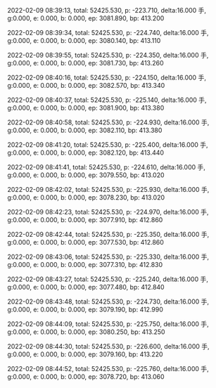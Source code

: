 2022-02-09 08:39:13, total: 52425.530, p: -223.710, delta:16.000 手, g:0.000, e: 0.000, b: 0.000, ep: 3081.890, bp: 413.200

2022-02-09 08:39:34, total: 52425.530, p: -224.740, delta:16.000 手, g:0.000, e: 0.000, b: 0.000, ep: 3080.140, bp: 413.110

2022-02-09 08:39:55, total: 52425.530, p: -224.350, delta:16.000 手, g:0.000, e: 0.000, b: 0.000, ep: 3081.730, bp: 413.260

2022-02-09 08:40:16, total: 52425.530, p: -224.150, delta:16.000 手, g:0.000, e: 0.000, b: 0.000, ep: 3082.570, bp: 413.340

2022-02-09 08:40:37, total: 52425.530, p: -225.140, delta:16.000 手, g:0.000, e: 0.000, b: 0.000, ep: 3081.900, bp: 413.380

2022-02-09 08:40:58, total: 52425.530, p: -224.930, delta:16.000 手, g:0.000, e: 0.000, b: 0.000, ep: 3082.110, bp: 413.380

2022-02-09 08:41:20, total: 52425.530, p: -225.400, delta:16.000 手, g:0.000, e: 0.000, b: 0.000, ep: 3082.120, bp: 413.440

2022-02-09 08:41:41, total: 52425.530, p: -224.610, delta:16.000 手, g:0.000, e: 0.000, b: 0.000, ep: 3079.550, bp: 413.020

2022-02-09 08:42:02, total: 52425.530, p: -225.930, delta:16.000 手, g:0.000, e: 0.000, b: 0.000, ep: 3078.230, bp: 413.020

2022-02-09 08:42:23, total: 52425.530, p: -224.970, delta:16.000 手, g:0.000, e: 0.000, b: 0.000, ep: 3077.910, bp: 412.860

2022-02-09 08:42:44, total: 52425.530, p: -225.350, delta:16.000 手, g:0.000, e: 0.000, b: 0.000, ep: 3077.530, bp: 412.860

2022-02-09 08:43:06, total: 52425.530, p: -225.330, delta:16.000 手, g:0.000, e: 0.000, b: 0.000, ep: 3077.310, bp: 412.830

2022-02-09 08:43:27, total: 52425.530, p: -225.240, delta:16.000 手, g:0.000, e: 0.000, b: 0.000, ep: 3077.480, bp: 412.840

2022-02-09 08:43:48, total: 52425.530, p: -224.730, delta:16.000 手, g:0.000, e: 0.000, b: 0.000, ep: 3079.190, bp: 412.990

2022-02-09 08:44:09, total: 52425.530, p: -225.750, delta:16.000 手, g:0.000, e: 0.000, b: 0.000, ep: 3080.250, bp: 413.250

2022-02-09 08:44:30, total: 52425.530, p: -226.600, delta:16.000 手, g:0.000, e: 0.000, b: 0.000, ep: 3079.160, bp: 413.220

2022-02-09 08:44:52, total: 52425.530, p: -225.760, delta:16.000 手, g:0.000, e: 0.000, b: 0.000, ep: 3078.720, bp: 413.060